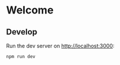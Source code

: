 # Welcome

## Develop

Run the dev server on [http://localhost:3000](http://localhost:3000):

```bash
npm run dev
```
